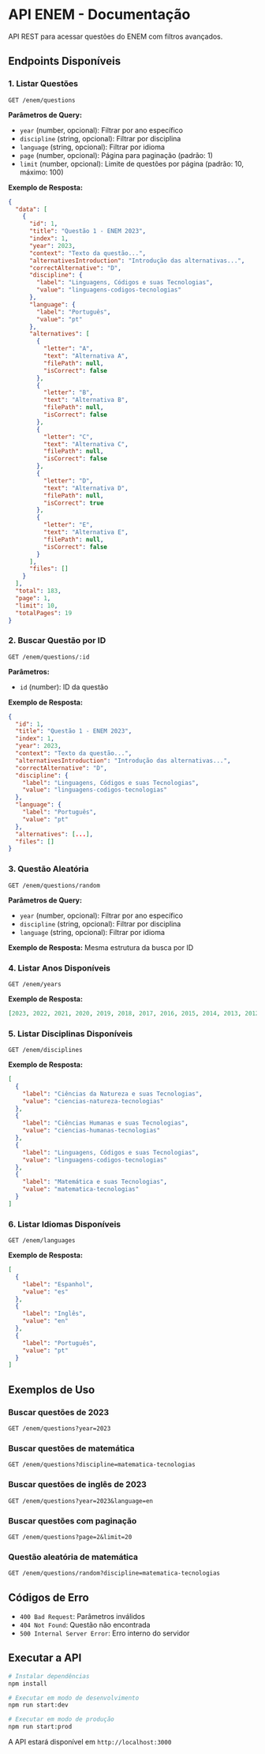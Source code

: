 # API ENEM - Documentação

API REST para acessar questões do ENEM com filtros avançados.

## Endpoints Disponíveis

### 1. Listar Questões
```
GET /enem/questions
```

**Parâmetros de Query:**
- `year` (number, opcional): Filtrar por ano específico
- `discipline` (string, opcional): Filtrar por disciplina
- `language` (string, opcional): Filtrar por idioma
- `page` (number, opcional): Página para paginação (padrão: 1)
- `limit` (number, opcional): Limite de questões por página (padrão: 10, máximo: 100)

**Exemplo de Resposta:**
```json
{
  "data": [
    {
      "id": 1,
      "title": "Questão 1 - ENEM 2023",
      "index": 1,
      "year": 2023,
      "context": "Texto da questão...",
      "alternativesIntroduction": "Introdução das alternativas...",
      "correctAlternative": "D",
      "discipline": {
        "label": "Linguagens, Códigos e suas Tecnologias",
        "value": "linguagens-codigos-tecnologias"
      },
      "language": {
        "label": "Português",
        "value": "pt"
      },
      "alternatives": [
        {
          "letter": "A",
          "text": "Alternativa A",
          "filePath": null,
          "isCorrect": false
        },
        {
          "letter": "B",
          "text": "Alternativa B",
          "filePath": null,
          "isCorrect": false
        },
        {
          "letter": "C",
          "text": "Alternativa C",
          "filePath": null,
          "isCorrect": false
        },
        {
          "letter": "D",
          "text": "Alternativa D",
          "filePath": null,
          "isCorrect": true
        },
        {
          "letter": "E",
          "text": "Alternativa E",
          "filePath": null,
          "isCorrect": false
        }
      ],
      "files": []
    }
  ],
  "total": 183,
  "page": 1,
  "limit": 10,
  "totalPages": 19
}
```

### 2. Buscar Questão por ID
```
GET /enem/questions/:id
```

**Parâmetros:**
- `id` (number): ID da questão

**Exemplo de Resposta:**
```json
{
  "id": 1,
  "title": "Questão 1 - ENEM 2023",
  "index": 1,
  "year": 2023,
  "context": "Texto da questão...",
  "alternativesIntroduction": "Introdução das alternativas...",
  "correctAlternative": "D",
  "discipline": {
    "label": "Linguagens, Códigos e suas Tecnologias",
    "value": "linguagens-codigos-tecnologias"
  },
  "language": {
    "label": "Português",
    "value": "pt"
  },
  "alternatives": [...],
  "files": []
}
```

### 3. Questão Aleatória
```
GET /enem/questions/random
```

**Parâmetros de Query:**
- `year` (number, opcional): Filtrar por ano específico
- `discipline` (string, opcional): Filtrar por disciplina
- `language` (string, opcional): Filtrar por idioma

**Exemplo de Resposta:** Mesma estrutura da busca por ID

### 4. Listar Anos Disponíveis
```
GET /enem/years
```

**Exemplo de Resposta:**
```json
[2023, 2022, 2021, 2020, 2019, 2018, 2017, 2016, 2015, 2014, 2013, 2012, 2011, 2010, 2009]
```

### 5. Listar Disciplinas Disponíveis
```
GET /enem/disciplines
```

**Exemplo de Resposta:**
```json
[
  {
    "label": "Ciências da Natureza e suas Tecnologias",
    "value": "ciencias-natureza-tecnologias"
  },
  {
    "label": "Ciências Humanas e suas Tecnologias",
    "value": "ciencias-humanas-tecnologias"
  },
  {
    "label": "Linguagens, Códigos e suas Tecnologias",
    "value": "linguagens-codigos-tecnologias"
  },
  {
    "label": "Matemática e suas Tecnologias",
    "value": "matematica-tecnologias"
  }
]
```

### 6. Listar Idiomas Disponíveis
```
GET /enem/languages
```

**Exemplo de Resposta:**
```json
[
  {
    "label": "Espanhol",
    "value": "es"
  },
  {
    "label": "Inglês",
    "value": "en"
  },
  {
    "label": "Português",
    "value": "pt"
  }
]
```

## Exemplos de Uso

### Buscar questões de 2023
```
GET /enem/questions?year=2023
```

### Buscar questões de matemática
```
GET /enem/questions?discipline=matematica-tecnologias
```

### Buscar questões de inglês de 2023
```
GET /enem/questions?year=2023&language=en
```

### Buscar questões com paginação
```
GET /enem/questions?page=2&limit=20
```

### Questão aleatória de matemática
```
GET /enem/questions/random?discipline=matematica-tecnologias
```

## Códigos de Erro

- `400 Bad Request`: Parâmetros inválidos
- `404 Not Found`: Questão não encontrada
- `500 Internal Server Error`: Erro interno do servidor

## Executar a API

```bash
# Instalar dependências
npm install

# Executar em modo de desenvolvimento
npm run start:dev

# Executar em modo de produção
npm run start:prod
```

A API estará disponível em `http://localhost:3000`
